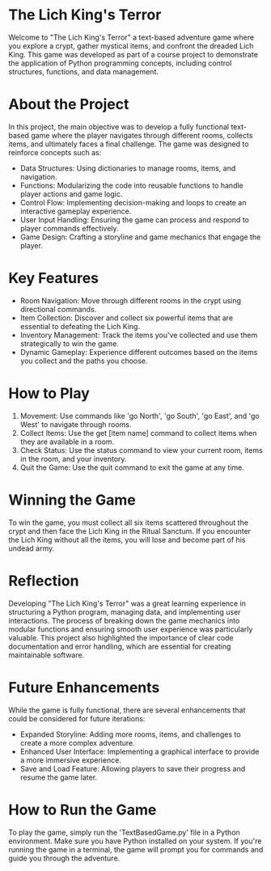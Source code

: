 # The Lich King's Terror
Welcome to "The Lich King's Terror" a text-based adventure game where you explore a crypt, gather mystical items, and confront the dreaded Lich King. This game was developed as part of a course project to demonstrate the application of Python programming concepts, including control structures, functions, and data management.

# About the Project
In this project, the main objective was to develop a fully functional text-based game where the player navigates through different rooms, collects items, and ultimately faces a final challenge. The game was designed to reinforce concepts such as:
- Data Structures: Using dictionaries to manage rooms, items, and navigation.
- Functions: Modularizing the code into reusable functions to handle player actions and game logic.
- Control Flow: Implementing decision-making and loops to create an interactive gameplay experience.
- User Input Handling: Ensuring the game can process and respond to player commands effectively.
- Game Design: Crafting a storyline and game mechanics that engage the player.

# Key Features
- Room Navigation: Move through different rooms in the crypt using directional commands.
- Item Collection: Discover and collect six powerful items that are essential to defeating the Lich King.
- Inventory Management: Track the items you've collected and use them strategically to win the game.
- Dynamic Gameplay: Experience different outcomes based on the items you collect and the paths you choose.

# How to Play
1. Movement: Use commands like 'go North', 'go South', 'go East', and 'go West' to navigate through rooms.
2. Collect Items: Use the get [item name] command to collect items when they are available in a room.
3. Check Status: Use the status command to view your current room, items in the room, and your inventory.
4. Quit the Game: Use the quit command to exit the game at any time.

# Winning the Game
To win the game, you must collect all six items scattered throughout the crypt and then face the Lich King in the Ritual Sanctum. If you encounter the Lich King without all the items, you will lose and become part of his undead army.

# Reflection
Developing "The Lich King's Terror" was a great learning experience in structuring a Python program, managing data, and implementing user interactions. The process of breaking down the game mechanics into modular functions and ensuring smooth user experience was particularly valuable. This project also highlighted the importance of clear code documentation and error handling, which are essential for creating maintainable software.

# Future Enhancements
While the game is fully functional, there are several enhancements that could be considered for future iterations:

- Expanded Storyline: Adding more rooms, items, and challenges to create a more complex adventure.
- Enhanced User Interface: Implementing a graphical interface to provide a more immersive experience.
- Save and Load Feature: Allowing players to save their progress and resume the game later.

# How to Run the Game
To play the game, simply run the 'TextBasedGame.py' file in a Python environment. Make sure you have Python installed on your system. If you're running the game in a terminal, the game will prompt you for commands and guide you through the adventure.
